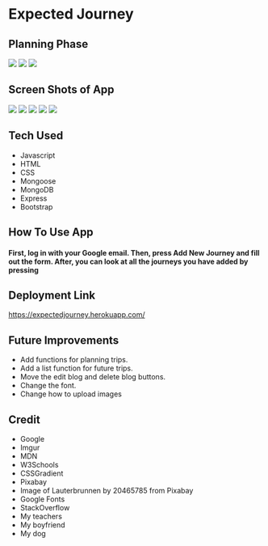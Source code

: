 # Expected Journey

## Planning Phase
![](https://i.imgur.com/ma8crNo.png)
![](https://i.imgur.com/iI2jjEe.png)
![](https://i.imgur.com/X6ffqyv.png)


## Screen Shots of App
![](https://i.imgur.com/UAsJd82.png)
![](https://i.imgur.com/BMUOcZ8.png)
![](https://i.imgur.com/KNwwMnZ.png)
![](https://i.imgur.com/ImWVa7G.png)
![](https://i.imgur.com/hU49p3Z.png)
## Tech Used
* Javascript
* HTML
* CSS
* Mongoose
* MongoDB
* Express
* Bootstrap

## How To Use App
#### First, log in with your Google email. Then, press Add New Journey and fill out the form. After, you can look at all the journeys you have added by pressing 
## Deployment Link
https://expectedjourney.herokuapp.com/
## Future Improvements
* Add functions for planning trips.
* Add a list function for future trips.
* Move the edit blog and delete blog buttons.
* Change the font.
* Change how to upload images
## Credit
* Google
* Imgur
* MDN
* W3Schools
* CSSGradient
* Pixabay
* Image of Lauterbrunnen by 20465785 from Pixabay 
* Google Fonts
* StackOverflow
* My teachers
* My boyfriend
* My dog